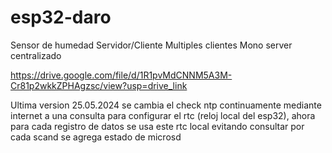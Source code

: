 # esp32-daro

Sensor de humedad Servidor/Cliente
Multiples clientes
Mono server centralizado


https://drive.google.com/file/d/1R1pvMdCNNM5A3M-Cr81p2wkkZPHAgzsc/view?usp=drive_link


Ultima version 25.05.2024
se cambia el check ntp continuamente mediante internet a una consulta para configurar el rtc (reloj local del esp32), ahora para cada registro de datos se usa este rtc local evitando consultar por cada scand
se agrega estado de microsd 
